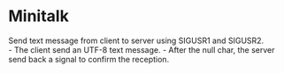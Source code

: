 #		Minitalk

Send text message from client to server using SIGUSR1 and SIGUSR2.  
	- The client send an UTF-8 text message.
	- After the null char, the server send back a signal to confirm the reception.
